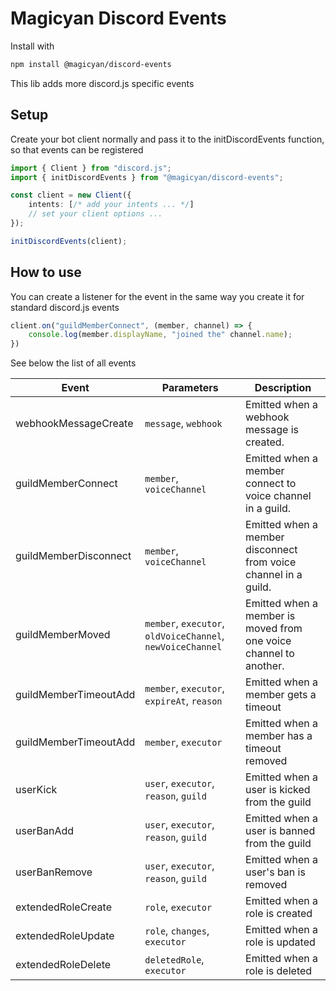 # Magicyan Discord Events

Install with
```bash
npm install @magicyan/discord-events
```

This lib adds more discord.js specific events

## Setup
Create your bot client normally and pass it to the initDiscordEvents function, so that events can be registered

```ts
import { Client } from "discord.js";
import { initDiscordEvents } from "@magicyan/discord-events";

const client = new Client({
    intents: [/* add your intents ... */]
    // set your client options ...
});

initDiscordEvents(client);
```

## How to use
You can create a listener for the event in the same way you create it for standard discord.js events

```ts
client.on("guildMemberConnect", (member, channel) => {
    console.log(member.displayName, "joined the" channel.name);
})
```

See below the list of all events

| Event | Parameters | Description |
| ----- | --------- |------------ |
| webhookMessageCreate | `message`, `webhook` | Emitted when a webhook message is created. | 
| guildMemberConnect | `member`, `voiceChannel` | Emitted when a member connect to voice channel in a guild. |
| guildMemberDisconnect | `member`, `voiceChannel`  | Emitted when a member disconnect from voice channel in a guild. |
| guildMemberMoved | `member`, `executor`, `oldVoiceChannel`, `newVoiceChannel` | Emitted when a member is moved from one voice channel to another. |
| guildMemberTimeoutAdd | `member`, `executor`, `expireAt`, `reason` | Emitted when a member gets a timeout |
| guildMemberTimeoutAdd | `member`, `executor` | Emitted when a member has a timeout removed |
| userKick | `user`, `executor`, `reason`, `guild` | Emitted when a user is kicked from the guild |
| userBanAdd | `user`, `executor`, `reason`, `guild` | Emitted when a user is banned from the guild |
| userBanRemove | `user`, `executor`, `reason`, `guild` | Emitted when a user's ban is removed |
| extendedRoleCreate | `role`, `executor` | Emitted when a role is created |
| extendedRoleUpdate | `role`, `changes`, `executor` | Emitted when a role is updated |
| extendedRoleDelete | `deletedRole`, `executor` | Emitted when a role is deleted |